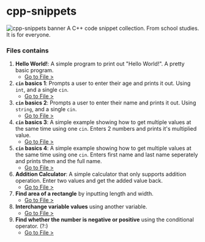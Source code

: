 # cpp-snippets

<img src="https://i.ibb.co/cc34yzM/20210201-130537-0000.png" alt="cpp-snippets banner"></img>
A C++ code snippet collection. From school studies. It is for everyone.
### Files contains
1. **Hello World!**: A simple program to print out "Hello World!". A pretty basic program.
    * [Go to File >](https://github.com/dcdunkan/cpp-snippets/blob/main/001%20hello-world.cpp)
2. **`cin` basics 1**: Prompts a user to enter their age and prints it out. Using `int`, and a single `cin`.
    * [Go to File >](https://github.com/dcdunkan/cpp-snippets/blob/main/002%20cin%20basics%201.cpp)
3. **`cin` basics 2**: Prompts a user to enter their name and prints it out. Using `string`, and a single `cin`.
    * [Go to File >](https://github.com/dcdunkan/cpp-snippets/blob/main/003%20cin%20basics%202.cpp)
4. **`cin` basics 3**: A simple example showing how to get multiple values at the same time using one `cin`. Enters 2 numbers and prints it's multiplied value.
    * [Go to File >](https://github.com/dcdunkan/cpp-snippets/blob/main/004%20cin%20basics%203.cpp)
5. **`cin` basics 4**: A simple example showing how to get multiple values at the same time using one `cin`. Enters first name and last name seperately and prints them and the full name.
    * [Go to File >](https://github.com/dcdunkan/cpp-snippets/blob/main/005%20cin%20basics%204.cpp)
6. **Addition Calculator**: A simple calculator that only supports addition operation. Enter two values and get the added value back.
    * [Go to File >](https://github.com/dcdunkan/cpp-snippets/blob/main/002%20basic-calculator.cpp)
7. **Find area of a rectangle** by inputting length and width.
    * [Go to File >](https://github.com/dcdunkan/cpp-snippets/blob/main/003%20find-area-rectangle.cpp)
8. **Interchange variable values** using another variable.
    * [Go to File >](https://github.com/dcdunkan/cpp-snippets/blob/main/004%20interchange-values.cpp)
9. **Find whether the number is negative or positive** using the conditional operator. (?:)
    * [Go to File >](https://github.com/dcdunkan/cpp-snippets/blob/main/005%20conditional%20operator%20num%20-ve%20or%20%2Bve.cpp)
